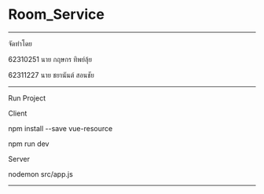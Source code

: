 # Room_Service

-------------------------------------------------------

จัดทำโดย

62310251 นาย กฤษกร ทิพย์ลุ้ย

62311227 นาย ชยานันต์ สอนชัย

-------------------------------------------------------

Run Project

Client

npm install --save vue-resource

npm run dev

Server

nodemon src/app.js

-------------------------------------------------------
